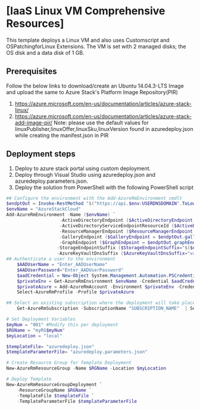 # [IaaS Linux VM Comprehensive Resources]

This template deploys a Linux VM and also uses Customscript and OSPatchingforLinux Extensions. The VM is set with 2 managed disks; the OS disk and a data disk of 1 GB.

## Prerequisites

Follow the below links to download/create an Ubuntu 14.04.3-LTS Image and upload the same to Azure Stack's Platform Image Repository(PIR)
1. https://azure.microsoft.com/en-us/documentation/articles/azure-stack-linux/ 
2. https://azure.microsoft.com/en-us/documentation/articles/azure-stack-add-image-pir/
	Note: please use the default values for linuxPublisher,linuxOffer,linuxSku,linuxVersion found in azuredeploy.json while creating the manifest.json in PIR

## Deployment steps
1. Deploy to azure stack portal using custom deployment.
2. Deploy through Visual Studio using azuredeploy.json and azuredeploy.parameters.json.
2. Deploy the solution from PowerShell with the following PowerShell script 

``` PowerShell
## Configure the environment with the Add-AzureRmEnvironment cmdlt
$endptOut = Invoke-RestMethod "$("https://api.$env:USERDNSDOMAIN".ToLowerInvariant())/metadata/endpoints?api-version=1.0"
$envName = "AzureStackCloud"
Add-AzureRmEnvironment -Name ($envName) `
	                -ActiveDirectoryEndpoint ($ActiveDirectoryEndpoint = $($endptOut.authentication.loginEndpoint) + $($endptOut.authentication.audiences[0]).Split("/")[-1] + "/") `
	                -ActiveDirectoryServiceEndpointResourceId ($ActiveDirectoryServiceEndpointResourceId = $($endptOut.authentication.audiences[0])) `
	                -ResourceManagerEndpoint ($ResourceManagerEndpoint = $("https://api.$env:USERDNSDOMAIN".ToLowerInvariant())) `
	                -GalleryEndpoint ($GalleryEndpoint = $endptOut.galleryEndpoint) `
	                -GraphEndpoint ($GraphEndpoint = $endptOut.graphEndpoint) `
	               -StorageEndpointSuffix ($StorageEndpointSuffix="$($env:USERDNSDOMAIN)".ToLowerInvariant()) `
	               -AzureKeyVaultDnsSuffix ($AzureKeyVaultDnsSuffix="vault.$($env:USERDNSDOMAIN)".ToLowerInvariant()) 
## Authenticate a user to the environment 
    $AADUserName = "Enter_AADUserName"
	$AADUserPassword="Enter_AADUserPassword"
	$aadCredential = New-Object System.Management.Automation.PSCredential($AADUserName, (ConvertTo-SecureString -String $AADUserPassword -AsPlainText -Force))
    $privateEnv = Get-AzureRmEnvironment $envName -Credential $aadCredential
    $privateAzure = Add-AzureRmAccount -Environment $privateEnv -Credential $aadCredential -Verbose
    Select-AzureRmProfile -Profile $privateAzure

## Select an existing subscription where the deployment will take place
    Get-AzureRmSubscription -SubscriptionName "SUBSCRIPTION_NAME"  | Select-AzureRmSubscription

# Set Deployment Variables
$myNum = "001" #Modify this per deployment
$RGName = "myRG$myNum"
$myLocation = "local"

$templateFile= "azuredeploy.json"
$templateParameterFile= "azuredeploy.parameters.json"

# Create Resource Group for Template Deployment
New-AzureRmResourceGroup -Name $RGName -Location $myLocation

# Deploy Template 
New-AzureRmResourceGroupDeployment `
    -ResourceGroupName $RGName `
    -TemplateFile $templateFile `
	-TemplateParameterFile $templateParameterFile
```


